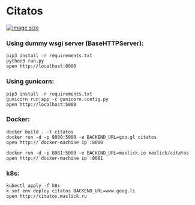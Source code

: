 # Citatos

[![image size](https://img.shields.io/badge/image%20size-336MB-blue.svg)](https://hub.docker.com/r/maslick/citatos)

### Using dummy wsgi server (BaseHTTPServer):
```
pip3 install -r requirements.txt
python3 run.py
open http://localhost:8000
```

### Using gunicorn:
```
pip3 install -r requirements.txt
gunicorn run:app -c gunicorn.config.py
open http://localhost:5000
```

### Docker:
```
docker build . -t citatos
docker run -d -p 8080:5000 -e BACKEND_URL=goo.gl citatos
open http://`docker-machine ip`:8080
```

```
docker run -d -p 8081:5000 -e BACKEND_URL=maslick.io maslick/citatos
open http://`docker-machine ip`:8081
```

### k8s:
```
kubectl apply -f k8s
k set env deploy citatos BACKEND_URL=www.goog.li
open http://citatos.maslick.ru
```